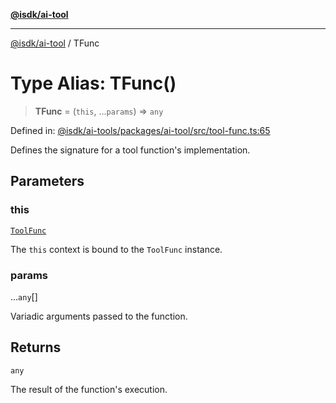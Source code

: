 [**@isdk/ai-tool**](../README.md)

***

[@isdk/ai-tool](../globals.md) / TFunc

# Type Alias: TFunc()

> **TFunc** = (`this`, ...`params`) => `any`

Defined in: [@isdk/ai-tools/packages/ai-tool/src/tool-func.ts:65](https://github.com/isdk/ai-tool.js/blob/e883e341c67e937e7d3a3e95e8bc56844896f5a3/src/tool-func.ts#L65)

Defines the signature for a tool function's implementation.

## Parameters

### this

[`ToolFunc`](../classes/ToolFunc.md)

The `this` context is bound to the `ToolFunc` instance.

### params

...`any`[]

Variadic arguments passed to the function.

## Returns

`any`

The result of the function's execution.
